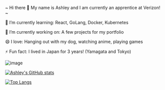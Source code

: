 ~ Hi there 👋 My name is Ashley and I am currently an apprentice at Verizon! ~

🌱 I’m currently learning: React, GoLang, Docker, Kubernetes

🔭 I’m currently working on: A few projects for my portfolio

😄 I love: Hanging out with my dog, watching anime, playing games

⚡ Fun fact: I lived in Japan for 3 years! (Yamagata and Tokyo)

![image]({https://img.shields.io/badge/LinkedIn-0077B5?style=for-the-badge&logo=linkedin&logoColor=white})

[![Ashley's GitHub stats](https://github-readme-stats.vercel.app/api?username=ashleyu&show_icons=true&theme=tokyonight)](https://github.com/anuraghazra/github-readme-stats)

[![Top Langs](https://github-readme-stats.vercel.app/api/top-langs/?username=ashleyu&layout=compact&theme=tokyonight)](https://github.com/anuraghazra/github-readme-stats)
